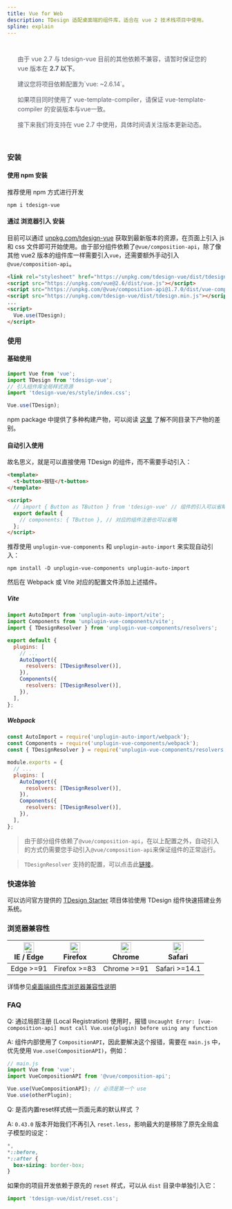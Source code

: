 ```yaml
---
title: Vue for Web
description: TDesign 适配桌面端的组件库，适合在 vue 2 技术栈项目中使用。
spline: explain
---
```


<div style="background: var(--td-warning-color-2); padding: 14px 24px; border-radius: 3px; color: #555a65; line-height: 22px">
  <p>由于 vue 2.7 与 tdesign-vue 目前的其他依赖不兼容，请暂时保证您的 vue 版本在 <b>2.7 以下</b>。</p>
  <p>建议您将项目依赖配置为`vue: ~2.6.14`。
  <p>如果项目同时使用了 vue-template-compiler，请保证 vue-template-compiler 的安装版本与vue一致。</p>
  <p>接下来我们将支持在 vue 2.7 中使用，具体时间请关注版本更新动态。</p>
</div>

### 安装

#### 使用 npm 安装

推荐使用 npm 方式进行开发

```shell
npm i tdesign-vue
```

#### 通过 浏览器引入 安装

目前可以通过 [unpkg.com/tdesign-vue](https://unpkg.com/tdesign-vue) 获取到最新版本的资源，在页面上引入 js 和 css 文件即可开始使用。由于部分组件依赖了`@vue/composition-api`，除了像其他 vue2 版本的组件库一样需要引入`vue`，还需要额外手动引入`@vue/composition-api`。

```html
<link rel="stylesheet" href="https://unpkg.com/tdesign-vue/dist/tdesign.min.css" />
<script src="https://unpkg.com/vue@2.6/dist/vue.js"></script>
<script src="https://unpkg.com/@vue/composition-api@1.7.0/dist/vue-composition-api.prod.js"></script>
<script src="https://unpkg.com/tdesign-vue/dist/tdesign.min.js"></script>
...
<script>
  Vue.use(TDesign);
</script>
```

### 使用

#### 基础使用

```js
import Vue from 'vue';
import TDesign from 'tdesign-vue';
// 引入组件库全局样式资源
import 'tdesign-vue/es/style/index.css';

Vue.use(TDesign);
```

npm package 中提供了多种构建产物，可以阅读 [这里](https://github.com/Tencent/tdesign/blob/main/docs/develop-install.md) 了解不同目录下产物的差别。

#### 自动引入使用

故名思义，就是可以直接使用 TDesign 的组件，而不需要手动引入：

```html
<template>
  <t-button>按钮</t-button>
</template>

<script>
  // import { Button as TButton } from 'tdesign-vue' // 组件的引入可以省略
  export default {
    // components: { TButton }, // 对应的组件注册也可以省略
  };
</script>
```

推荐使用 `unplugin-vue-components` 和 `unplugin-auto-import` 来实现自动引入：

```
npm install -D unplugin-vue-components unplugin-auto-import
```

然后在 Webpack 或 Vite 对应的配置文件添加上述插件。

##### Vite

```js
import AutoImport from 'unplugin-auto-import/vite';
import Components from 'unplugin-vue-components/vite';
import { TDesignResolver } from 'unplugin-vue-components/resolvers';

export default {
  plugins: [
    // ...
    AutoImport({
      resolvers: [TDesignResolver()],
    }),
    Components({
      resolvers: [TDesignResolver()],
    }),
  ],
};
```

##### Webpack

```js
const AutoImport = require('unplugin-auto-import/webpack');
const Components = require('unplugin-vue-components/webpack');
const { TDesignResolver } = require('unplugin-vue-components/resolvers');

module.exports = {
  // ...
  plugins: [
    AutoImport({
      resolvers: [TDesignResolver()],
    }),
    Components({
      resolvers: [TDesignResolver()],
    }),
  ],
};
```
> 由于部分组件依赖了`@vue/composition-api`，在以上配置之外，自动引入的方式仍需要您手动引入`@vue/composition-api`来保证组件的正常运行。

> `TDesignResolver` 支持的配置，可以点击此[链接](https://github.com/antfu/unplugin-vue-components/blob/main/src/core/resolvers/tdesign.ts#L4)。

### 快速体验

可以访问官方提供的 [TDesign Starter](https://tdesign.tencent.com/starter/vue/) 项目体验使用 TDesign 组件快速搭建业务系统。

### 浏览器兼容性

| [<img src="https://raw.githubusercontent.com/alrra/browser-logos/master/src/edge/edge_48x48.png" alt="IE / Edge" width="24px" height="24px" />](http://godban.github.io/browsers-support-badges/)<br/> IE / Edge | [<img src="https://raw.githubusercontent.com/alrra/browser-logos/master/src/firefox/firefox_48x48.png" alt="Firefox" width="24px" height="24px" />](http://godban.github.io/browsers-support-badges/)<br/>Firefox | [<img src="https://raw.githubusercontent.com/alrra/browser-logos/master/src/chrome/chrome_48x48.png" alt="Chrome" width="24px" height="24px" />](http://godban.github.io/browsers-support-badges/)<br/>Chrome | [<img src="https://raw.githubusercontent.com/alrra/browser-logos/master/src/safari/safari_48x48.png" alt="Safari" width="24px" height="24px" />](http://godban.github.io/browsers-support-badges/)<br/>Safari |
| --- | --- | --- | --- |
| Edge >=91 | Firefox >=83 | Chrome >=91 | Safari >=14.1 |


详情参见[桌面端组件库浏览器兼容性说明](https://github.com/Tencent/tdesign/wiki/Browser-Compatibility)

### FAQ

Q: 通过局部注册 (Local Registration) 使用时，报错 `Uncaught Error: [vue-composition-api] must call Vue.use(plugin) before using any function`

A: 组件内部使用了 `CompositionAPI`，因此要解决这个报错，需要在 `main.js` 中，优先使用 `Vue.use(CompositionAPI)`，例如：

```js
// main.js
import Vue from 'vue';
import VueCompositionAPI from '@vue/composition-api';

Vue.use(VueCompositionAPI); // 必须是第一个 use
Vue.use(otherPlugin);
```


Q: 是否内置reset样式统一页面元素的默认样式 ？

A: `0.43.0` 版本开始我们不再引入 `reset.less`，影响最大的是移除了原先全局盒子模型的设定：

```css
*,
*::before,
*::after {
  box-sizing: border-box;
}
```

如果你的项目开发依赖于原先的 `reset` 样式，可以从 `dist` 目录中单独引入它：

```js
import 'tdesign-vue/dist/reset.css';
```